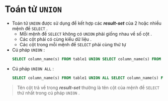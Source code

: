# Toán tử `UNION`
- Toán tử `UNION` được sử dụng để kết hợp các ***result-set*** của 2 hoặc nhiều mệnh đề `SELECT` .
    - Mỗi mệnh đề `SELECT` không có `UNION` phải giống nhau về số cột .
    - Các cột phải có cùng kiểu dữ liệu .
    - Các cột trong mỗi mệnh đề `SELECT` phải cùng thứ tự
- Cú pháp `UNION` :
    ```sql
    SELECT column_name(s) FROM table1 UNION SELECT column_name(s) FROM table2;
    ```
- Cú pháp `UNION ALL` :
    ```sql
    SELECT column_name(s) FROM table1 UNION ALL SELECT column_name(s) FROM table2;
    ```
> Tên cột trả về trong ***result-set*** thường là tên cột của mệnh đề `SELECT` thứ nhất trong cú pháp `UNION` .
